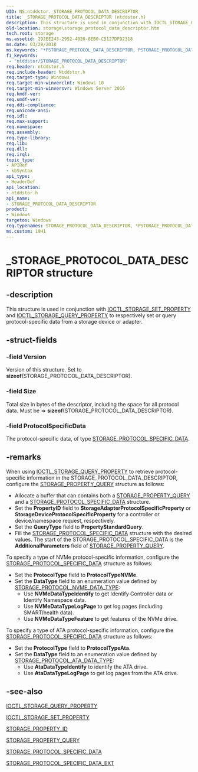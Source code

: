 ```yaml
---
UID: NS:ntddstor._STORAGE_PROTOCOL_DATA_DESCRIPTOR
title: _STORAGE_PROTOCOL_DATA_DESCRIPTOR (ntddstor.h)
description: This structure is used in conjunction with IOCTL_STORAGE_QUERY_PROPERTY to return protocol-specific data from a storage device or adapter.
old-location: storage\storage_protocol_data_descriptor.htm
tech.root: storage
ms.assetid: 292EE243-2952-4020-8EB0-C5127DF92318
ms.date: 03/29/2018
ms.keywords: "*PSTORAGE_PROTOCOL_DATA_DESCRIPTOR, PSTORAGE_PROTOCOL_DATA_DESCRIPTOR, PSTORAGE_PROTOCOL_DATA_DESCRIPTOR structure pointer [Storage Devices], STORAGE_PROTOCOL_DATA_DESCRIPTOR, STORAGE_PROTOCOL_DATA_DESCRIPTOR structure [Storage Devices], _STORAGE_PROTOCOL_DATA_DESCRIPTOR, ntddstor/PSTORAGE_PROTOCOL_DATA_DESCRIPTOR, ntddstor/STORAGE_PROTOCOL_DATA_DESCRIPTOR, storage.storage_protocol_data_descriptor"
f1_keywords:
 - "ntddstor/STORAGE_PROTOCOL_DATA_DESCRIPTOR"
req.header: ntddstor.h
req.include-header: Ntddstor.h
req.target-type: Windows
req.target-min-winverclnt: Windows 10
req.target-min-winversvr: Windows Server 2016
req.kmdf-ver: 
req.umdf-ver: 
req.ddi-compliance: 
req.unicode-ansi: 
req.idl: 
req.max-support: 
req.namespace: 
req.assembly: 
req.type-library: 
req.lib: 
req.dll: 
req.irql: 
topic_type:
- APIRef
- kbSyntax
api_type:
- HeaderDef
api_location:
- ntddstor.h
api_name:
- STORAGE_PROTOCOL_DATA_DESCRIPTOR
product:
- Windows
targetos: Windows
req.typenames: STORAGE_PROTOCOL_DATA_DESCRIPTOR, *PSTORAGE_PROTOCOL_DATA_DESCRIPTOR
ms.custom: 19H1
---
```


# _STORAGE_PROTOCOL_DATA_DESCRIPTOR structure

## -description

This structure is used in conjunction with [IOCTL_STORAGE_SET_PROPERTY](ni-ntddstor-ioctl_storage_set_property.md) and [IOCTL_STORAGE_QUERY_PROPERTY](ni-ntddstor-ioctl_storage_query_property.md) to respectively set or query protocol-specific data from a storage device or adapter.

## -struct-fields

### -field Version

Version of this structure. Set to **sizeof**(STORAGE_PROTOCOL_DATA_DESCRIPTOR).

### -field Size

Total size in bytes of the descriptor, including the space for all protocol data. Must be => **sizeof**(STORAGE_PROTOCOL_DATA_DESCRIPTOR).

### -field ProtocolSpecificData

The protocol-specific data, of type [STORAGE_PROTOCOL_SPECIFIC_DATA](https://docs.microsoft.com/windows-hardware/drivers/ddi/ntddstor/ns-ntddstor-_storage_protocol_specific_data).

## -remarks

When using [IOCTL_STORAGE_QUERY_PROPERTY](https://docs.microsoft.com/windows-hardware/drivers/ddi/ntddstor/ni-ntddstor-ioctl_storage_query_property) to retrieve protocol-specific information in the STORAGE_PROTOCOL_DATA_DESCRIPTOR, configure the [STORAGE_PROPERTY_QUERY](https://docs.microsoft.com/windows-hardware/drivers/ddi/ntddstor/ns-ntddstor-_storage_property_query) structure as follows:

* Allocate a buffer that can contains both a [STORAGE_PROPERTY_QUERY](https://docs.microsoft.com/windows-hardware/drivers/ddi/ntddstor/ns-ntddstor-_storage_property_query) and a [STORAGE_PROTOCOL_SPECIFIC_DATA](https://docs.microsoft.com/windows-hardware/drivers/ddi/ntddstor/ns-ntddstor-_storage_protocol_specific_data) structure.
* Set the **PropertyID**  field to **StorageAdapterProtocolSpecificProperty** or **StorageDeviceProtocolSpecificProperty** for a controller or device/namespace request, respectively.
* Set the **QueryType**  field to **PropertyStandardQuery**.
* Fill the [STORAGE_PROTOCOL_SPECIFIC_DATA](https://docs.microsoft.com/windows-hardware/drivers/ddi/ntddstor/ns-ntddstor-_storage_protocol_specific_data) structure with the desired values. The start of the STORAGE_PROTOCOL_SPECIFIC_DATA is the **AdditionalParameters** field of [STORAGE_PROPERTY_QUERY](https://docs.microsoft.com/windows-hardware/drivers/ddi/ntddstor/ns-ntddstor-_storage_property_query).

To specify a type of NVMe protocol-specific information,  configure the [STORAGE_PROTOCOL_SPECIFIC_DATA](https://docs.microsoft.com/windows-hardware/drivers/ddi/ntddstor/ns-ntddstor-_storage_protocol_specific_data) structure as follows:

* Set the **ProtocolType**  field to **ProtocolTypeNVMe**.
* Set the **DataType**  field to an enumeration value defined by [STORAGE_PROTOCOL_NVME_DATA_TYPE](https://docs.microsoft.com/windows-hardware/drivers/ddi/ntddstor/ne-ntddstor-_storage_protocol_nvme_data_type):
  * Use **NVMeDataTypeIdentify** to get Identify Controller data or Identify Namespace data.
  * Use **NVMeDataTypeLogPage** to get log pages (including SMART/health data).
  * Use **NVMeDataTypeFeature** to get features of the NVMe drive.

To specify a type of ATA protocol-specific information,  configure the [STORAGE_PROTOCOL_SPECIFIC_DATA](https://docs.microsoft.com/windows-hardware/drivers/ddi/ntddstor/ns-ntddstor-_storage_protocol_specific_data) structure as follows:

* Set the **ProtocolType**  field to **ProtocolTypeAta**.
* Set the **DataType**  field to an enumeration value defined by [STORAGE_PROTOCOL_ATA_DATA_TYPE](https://docs.microsoft.com/windows-hardware/drivers/ddi/ntddstor/ne-ntddstor-_storage_protocol_ata_data_type):
  * Use **AtaDataTypeIdentify** to identify the ATA drive.
  * Use **AtaDataTypeLogPage** to get log pages from the ATA drive.

## -see-also

[IOCTL_STORAGE_QUERY_PROPERTY](https://docs.microsoft.com/windows-hardware/drivers/ddi/ntddstor/ni-ntddstor-ioctl_storage_query_property)

[IOCTL_STORAGE_SET_PROPERTY](https://docs.microsoft.com/windows-hardware/drivers/ddi/ntddstor/ni-ntddstor-ioctl_storage_set_property)

[STORAGE_PROPERTY_ID](https://docs.microsoft.com/windows-hardware/drivers/ddi/ntddstor/ne-ntddstor-storage_property_id)

[STORAGE_PROPERTY_QUERY](https://docs.microsoft.com/windows-hardware/drivers/ddi/ntddstor/ns-ntddstor-_storage_property_query)

[STORAGE_PROTOCOL_SPECIFIC_DATA](https://docs.microsoft.com/windows-hardware/drivers/ddi/ntddstor/ns-ntddstor-_storage_protocol_specific_data)

[STORAGE_PROTOCOL_SPECIFIC_DATA_EXT](ns-ntddstor-storage_protocol_specific_data_ext.md)
